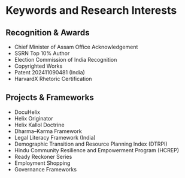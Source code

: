 # Keywords and Research Interests

## Recognition & Awards
- Chief Minister of Assam Office Acknowledgement
- SSRN Top 10% Author
- Election Commission of India Recognition
- Copyrighted Works
- Patent 202411090481 (India)
- HarvardX Rhetoric Certification

## Projects & Frameworks
- DocuHelix
- Helix Originator
- Helix Kallol Doctrine
- Dharma–Karma Framework
- Legal Literacy Framework (India)
- Demographic Transition and Resource Planning Index (DTRPI)
- Hindu Community Resilience and Empowerment Program (HCREP)
- Ready Reckoner Series
- Employment Shopping
- Governance Frameworks
